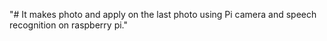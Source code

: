 "# It makes photo and apply on the last photo using Pi camera and speech recognition on raspberry pi." 

